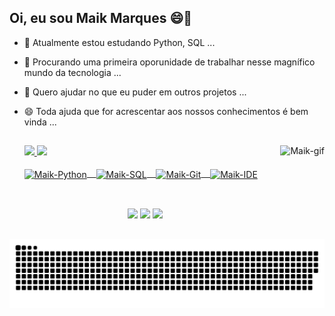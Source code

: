 ## Oi, eu sou Maik Marques 😄👋
- 🌱 Atualmente estou estudando Python, SQL ...
- 🔭 Procurando uma primeira oporunidade de trabalhar nesse magnífico mundo da tecnologia ...
- 👯 Quero ajudar no que eu puder em outros projetos ...
- 😄 Toda ajuda que for acrescentar aos nossos conhecimentos é bem vinda ...

  ##
  
  <img align="right" alt="Maik-gif" height="150" src="https://cdn.discordapp.com/attachments/727239554091974699/908468269646745631/5tuarb.gif">
  <div align="left">
    <a href="https://github.com/Maik-M">
    <img height="120em" src="https://github-readme-stats.vercel.app/api?username=Maik-M&show_icons=true&theme=tokyonight&include_all_commits=true&count_private=true&hide_border=true"/>
    <img height="120em" src="https://github-readme-stats.vercel.app/api/top-langs/?username=Maik-M&layout=compact&langs_count=7&theme=tokyonight&hide_border=true"/>
  </div>
  
  <div align="left" style="display: inline_block"><br>
    <img align="center" alt="Maik-Python" height="35" width="35" src="https://cdn.jsdelivr.net/gh/devicons/devicon/icons/python/python-original.svg" />
    &ensp;
    <img align="center" alt="Maik-SQL" height="35" width="35" src="https://cdn.jsdelivr.net/gh/devicons/devicon/icons/mysql/mysql-original.svg" />
    &ensp;
    <img align="center" alt="Maik-Git" height="35" width="35" src="https://cdn.jsdelivr.net/gh/devicons/devicon/icons/git/git-original.svg" />
    &ensp;
    <img align="center" alt="Maik-IDE" height="35" width="35" src="https://cdn.jsdelivr.net/gh/devicons/devicon/icons/pycharm/pycharm-original.svg" />
  </div>
  
##
  
  <br>
  <div align="center">
  <a href="https://instagram.com/_imaik" target="_blank"><img src="https://img.shields.io/badge/Instagram-E4405F?style=for-the-badge&logo=instagram&logoColor=white" target="_blank"></a>
  <a href = "mailto:maik.batista1@gmail.com"><img src="https://img.shields.io/badge/Gmail-D14836?style=for-the-badge&logo=gmail&logoColor=white" target="_blank"></a>
  <a href="https://www.linkedin.com/in/maik-m-a01507207/" target="_blank"><img src="https://img.shields.io/badge/LinkedIn-0077B5?style=for-the-badge&logo=linkedin&logoColor=white" target="_blank"></a> 
  </div
  
  ![Snake animation](https://github.com/Maik-M/Maik-M/blob/output/github-contribution-grid-snake.svg)
 
